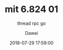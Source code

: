 ---
layout:     post
title:      "mit 6.824 01"
subtitle:   "thread rpc go"
date:       2018-07-29 17:59:00
author:     "Dawei"
header-img: img/mit_6.824.jpg
tags:
    - 技术随想
---